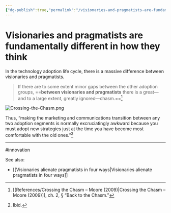 ```yaml
---
{"dg-publish":true,"permalink":"/visionaries-and-pragmatists-are-fundamentally-different-in-how-they-think/"}
---
```



# Visionaries and pragmatists are fundamentally different in how they think

In the technology adoption life cycle, there is a massive difference between visionaries and pragmatists. 

> If there are to some extent minor gaps between the other adoption groups, ==**between visionaries and pragmatists** there is a great—and to a large extent, greatly ignored—chasm.==[^1]

![Crossing-the-Chasm.png](/img/user/Attachments/Crossing-the-Chasm.png)

Thus, “making the marketing and communications transition between any two adoption segments is normally excruciatingly awkward because you must adopt new strategies just at the time you have become most comfortable with the old ones.”[^2]


---
#innovation 

See also:
 - [[Visionaries alienate pragmatists in four ways\|Visionaries alienate pragmatists in four ways]]

[^1]: [[References/Crossing the Chasm – Moore (2009)\|Crossing the Chasm – Moore (2009)]], ch. 2, § “Back to the Chasm.”
[^2]: Ibid.